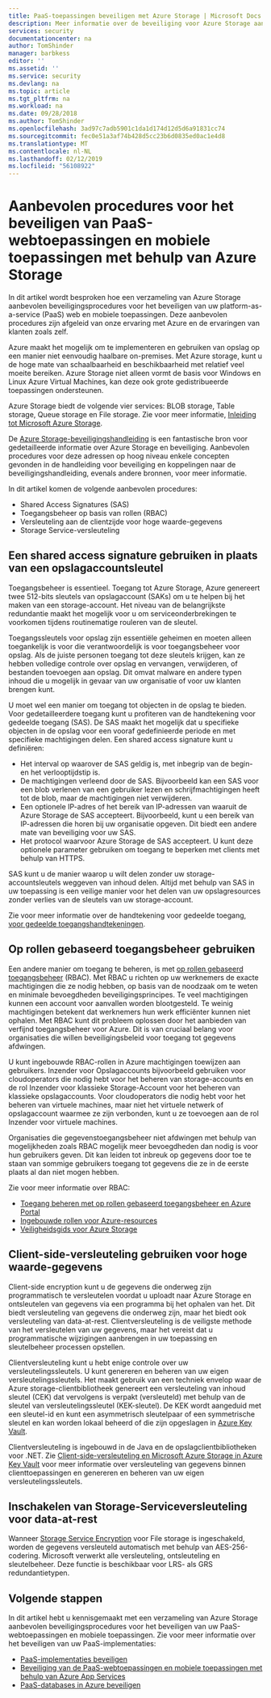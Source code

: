 ```yaml
---
title: PaaS-toepassingen beveiligen met Azure Storage | Microsoft Docs
description: Meer informatie over de beveiliging voor Azure Storage aanbevolen procedures voor het beveiligen van uw PaaS-webtoepassingen en mobiele toepassingen.
services: security
documentationcenter: na
author: TomShinder
manager: barbkess
editor: ''
ms.assetid: ''
ms.service: security
ms.devlang: na
ms.topic: article
ms.tgt_pltfrm: na
ms.workload: na
ms.date: 09/28/2018
ms.author: TomShinder
ms.openlocfilehash: 3ad97c7adb5901c1da1d174d12d5d6a91831cc74
ms.sourcegitcommit: fec0e51a3af74b428d5cc23b6d0835ed0ac1e4d8
ms.translationtype: MT
ms.contentlocale: nl-NL
ms.lasthandoff: 02/12/2019
ms.locfileid: "56108922"
---
```

# <a name="best-practices-for-securing-paas-web-and-mobile-applications-using-azure-storage"></a>Aanbevolen procedures voor het beveiligen van PaaS-webtoepassingen en mobiele toepassingen met behulp van Azure Storage
In dit artikel wordt besproken hoe een verzameling van Azure Storage aanbevolen beveiligingsprocedures voor het beveiligen van uw platform-as-a-service (PaaS) web en mobiele toepassingen. Deze aanbevolen procedures zijn afgeleid van onze ervaring met Azure en de ervaringen van klanten zoals zelf.

Azure maakt het mogelijk om te implementeren en gebruiken van opslag op een manier niet eenvoudig haalbare on-premises. Met Azure storage, kunt u de hoge mate van schaalbaarheid en beschikbaarheid met relatief veel moeite bereiken. Azure Storage niet alleen vormt de basis voor Windows en Linux Azure Virtual Machines, kan deze ook grote gedistribueerde toepassingen ondersteunen.

Azure Storage biedt de volgende vier services: BLOB storage, Table storage, Queue storage en File storage. Zie voor meer informatie, [Inleiding tot Microsoft Azure Storage](../storage/storage-introduction.md).

De [Azure Storage-beveiligingshandleiding](../storage/common/storage-security-guide.md) is een fantastische bron voor gedetailleerde informatie over Azure Storage en beveiliging. Aanbevolen procedures voor deze adressen op hoog niveau enkele concepten gevonden in de handleiding voor beveiliging en koppelingen naar de beveiligingshandleiding, evenals andere bronnen, voor meer informatie.

In dit artikel komen de volgende aanbevolen procedures:

- Shared Access Signatures (SAS)
- Toegangsbeheer op basis van rollen (RBAC)
- Versleuteling aan de clientzijde voor hoge waarde-gegevens
- Storage Service-versleuteling


## <a name="use-a-shared-access-signature-instead-of-a-storage-account-key"></a>Een shared access signature gebruiken in plaats van een opslagaccountsleutel
Toegangsbeheer is essentieel. Toegang tot Azure Storage, Azure genereert twee 512-bits sleutels van opslagaccount (SAKs) om u te helpen bij het maken van een storage-account. Het niveau van de belangrijkste redundantie maakt het mogelijk voor u om serviceonderbrekingen te voorkomen tijdens routinematige rouleren van de sleutel. 

Toegangssleutels voor opslag zijn essentiële geheimen en moeten alleen toegankelijk is voor die verantwoordelijk is voor toegangsbeheer voor opslag. Als de juiste personen toegang tot deze sleutels krijgen, kan ze hebben volledige controle over opslag en vervangen, verwijderen, of bestanden toevoegen aan opslag. Dit omvat malware en andere typen inhoud die u mogelijk in gevaar van uw organisatie of voor uw klanten brengen kunt.

U moet wel een manier om toegang tot objecten in de opslag te bieden. Voor gedetailleerdere toegang kunt u profiteren van de handtekening voor gedeelde toegang (SAS). De SAS maakt het mogelijk dat u specifieke objecten in de opslag voor een vooraf gedefinieerde periode en met specifieke machtigingen delen. Een shared access signature kunt u definiëren:

- Het interval op waarover de SAS geldig is, met inbegrip van de begin- en het verlooptijdstip is.
- De machtigingen verleend door de SAS. Bijvoorbeeld kan een SAS voor een blob verlenen van een gebruiker lezen en schrijfmachtigingen heeft tot de blob, maar de machtigingen niet verwijderen.
- Een optionele IP-adres of het bereik van IP-adressen van waaruit de Azure Storage de SAS accepteert. Bijvoorbeeld, kunt u een bereik van IP-adressen die horen bij uw organisatie opgeven. Dit biedt een andere mate van beveiliging voor uw SAS.
- Het protocol waarvoor Azure Storage de SAS accepteert. U kunt deze optionele parameter gebruiken om toegang te beperken met clients met behulp van HTTPS.

SAS kunt u de manier waarop u wilt delen zonder uw storage-accountsleutels weggeven van inhoud delen. Altijd met behulp van SAS in uw toepassing is een veilige manier voor het delen van uw opslagresources zonder verlies van de sleutels van uw storage-account.

Zie voor meer informatie over de handtekening voor gedeelde toegang, [voor gedeelde toegangshandtekeningen](../storage/common/storage-dotnet-shared-access-signature-part-1.md). 

## <a name="use-role-based-access-control"></a>Op rollen gebaseerd toegangsbeheer gebruiken
Een andere manier om toegang te beheren, is met [op rollen gebaseerd toegangsbeheer](../role-based-access-control/overview.md) (RBAC). Met RBAC u richten op uw werknemers de exacte machtigingen die ze nodig hebben, op basis van de noodzaak om te weten en minimale bevoegdheden beveiligingsprincipes. Te veel machtigingen kunnen een account voor aanvallen worden blootgesteld. Te weinig machtigingen betekent dat werknemers hun werk efficiënter kunnen niet ophalen. Met RBAC kunt dit probleem oplossen door het aanbieden van verfijnd toegangsbeheer voor Azure. Dit is van cruciaal belang voor organisaties die willen beveiligingsbeleid voor toegang tot gegevens afdwingen.

U kunt ingebouwde RBAC-rollen in Azure machtigingen toewijzen aan gebruikers. Inzender voor Opslagaccounts bijvoorbeeld gebruiken voor cloudoperators die nodig hebt voor het beheren van storage-accounts en de rol Inzender voor klassieke Storage-Account voor het beheren van klassieke opslagaccounts. Voor cloudoperators die nodig hebt voor het beheren van virtuele machines, maar niet het virtuele netwerk of opslagaccount waarmee ze zijn verbonden, kunt u ze toevoegen aan de rol Inzender voor virtuele machines.

Organisaties die gegevenstoegangsbeheer niet afdwingen met behulp van mogelijkheden zoals RBAC mogelijk meer bevoegdheden dan nodig is voor hun gebruikers geven. Dit kan leiden tot inbreuk op gegevens door toe te staan van sommige gebruikers toegang tot gegevens die ze in de eerste plaats al dan niet mogen hebben.

Zie voor meer informatie over RBAC:

- [Toegang beheren met op rollen gebaseerd toegangsbeheer en Azure Portal](../role-based-access-control/role-assignments-portal.md)
- [Ingebouwde rollen voor Azure-resources](../role-based-access-control/built-in-roles.md)
- [Veiligheidsgids voor Azure Storage](../storage/common/storage-security-guide.md) 

## <a name="use-client-side-encryption-for-high-value-data"></a>Client-side-versleuteling gebruiken voor hoge waarde-gegevens
Client-side encryption kunt u de gegevens die onderweg zijn programmatisch te versleutelen voordat u uploadt naar Azure Storage en ontsleutelen van gegevens via een programma bij het ophalen van het. Dit biedt versleuteling van gegevens die onderweg zijn, maar het biedt ook versleuteling van data-at-rest. Clientversleuteling is de veiligste methode van het versleutelen van uw gegevens, maar het vereist dat u programmatische wijzigingen aanbrengen in uw toepassing en sleutelbeheer processen opstellen.

Clientversleuteling kunt u hebt enige controle over uw versleutelingssleutels. U kunt genereren en beheren van uw eigen versleutelingssleutels. Het maakt gebruik van een techniek envelop waar de Azure storage-clientbibliotheek genereert een versleuteling van inhoud sleutel (CEK) dat vervolgens is verpakt (versleuteld) met behulp van de sleutel van versleutelingssleutel (KEK-sleutel). De KEK wordt aangeduid met een sleutel-id en kunt een asymmetrisch sleutelpaar of een symmetrische sleutel en kan worden lokaal beheerd of die zijn opgeslagen in [Azure Key Vault](../key-vault/key-vault-whatis.md).

Clientversleuteling is ingebouwd in de Java en de opslagclientbibliotheken voor .NET. Zie [Client-side-versleuteling en Microsoft Azure Storage in Azure Key Vault](../storage/storage-client-side-encryption.md) voor meer informatie over versleuteling van gegevens binnen clienttoepassingen en genereren en beheren van uw eigen versleutelingssleutels.

## <a name="enable-storage-service-encryption-for-data-at-rest"></a>Inschakelen van Storage-Serviceversleuteling voor data-at-rest
Wanneer [Storage Service Encryption](../storage/storage-service-encryption.md) voor File storage is ingeschakeld, worden de gegevens versleuteld automatisch met behulp van AES-256-codering. Microsoft verwerkt alle versleuteling, ontsleuteling en sleutelbeheer. Deze functie is beschikbaar voor LRS- als GRS redundantietypen.

## <a name="next-steps"></a>Volgende stappen

In dit artikel hebt u kennisgemaakt met een verzameling van Azure Storage aanbevolen beveiligingsprocedures voor het beveiligen van uw PaaS-webtoepassingen en mobiele toepassingen. Zie voor meer informatie over het beveiligen van uw PaaS-implementaties:

- [PaaS-implementaties beveiligen](security-paas-deployments.md)
- [Beveiliging van de PaaS-webtoepassingen en mobiele toepassingen met behulp van Azure App Services](security-paas-applications-using-app-services.md)
- [PaaS-databases in Azure beveiligen](security-paas-applications-using-sql.md)
